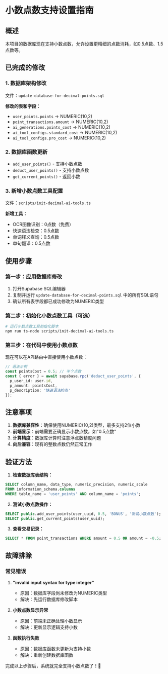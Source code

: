 # 小数点数支持设置指南

## 概述
本项目的数据库现在支持小数点数，允许设置更精细的点数消耗，如0.5点数、1.5点数等。

## 已完成的修改

### 1. 数据库架构修改
文件：`update-database-for-decimal-points.sql`

**修改的表和字段：**
- `user_points.points` → NUMERIC(10,2)
- `point_transactions.amount` → NUMERIC(10,2)
- `ai_generations.points_cost` → NUMERIC(10,2)
- `ai_tool_configs.standard_cost` → NUMERIC(10,2)
- `ai_tool_configs.pro_cost` → NUMERIC(10,2)

### 2. 数据库函数更新
- `add_user_points()` - 支持小数点数
- `deduct_user_points()` - 支持小数点数
- `get_current_points()` - 返回小数

### 3. 新增小数点数工具配置
文件：`scripts/init-decimal-ai-tools.ts`

**新增工具：**
- OCR图像识别：0点数（免费）
- 快速语法检查：0.5点数
- 单词释义查询：0.5点数
- 单句翻译：0.5点数

## 使用步骤

### 第一步：应用数据库修改
1. 打开Supabase SQL编辑器
2. 复制并运行 `update-database-for-decimal-points.sql` 中的所有SQL语句
3. 确认所有表字段都已成功修改为NUMERIC类型

### 第二步：初始化小数点数工具（可选）
```bash
# 运行小数点数工具初始化脚本
npm run ts-node scripts/init-decimal-ai-tools.ts
```

### 第三步：在代码中使用小数点数
现在可以在API路由中直接使用小数点数：

```typescript
// 语法示例
const pointsCost = 0.5; // 半个点数
const { error } = await supabase.rpc('deduct_user_points', {
  p_user_id: user.id,
  p_amount: pointsCost,
  p_description: '快速语法检查'
});
```

## 注意事项

1. **数据库兼容性**：确保使用NUMERIC(10,2)类型，最多支持2位小数
2. **前端显示**：前端需要正确显示小数点数，如"0.5点数"
3. **计算精度**：数据库计算时注意浮点数精度问题
4. **向后兼容**：现有的整数点数仍然正常工作

## 验证方法

1. **检查数据库表结构：**
```sql
SELECT column_name, data_type, numeric_precision, numeric_scale
FROM information_schema.columns
WHERE table_name = 'user_points' AND column_name = 'points';
```

2. **测试小数点数操作：**
```sql
SELECT public.add_user_points(user_uuid, 0.5, 'BONUS', '测试小数点数');
SELECT public.get_current_points(user_uuid);
```

3. **查看交易记录：**
```sql
SELECT * FROM point_transactions WHERE amount = 0.5 OR amount = -0.5;
```

## 故障排除

### 常见错误
1. **"invalid input syntax for type integer"**
   - 原因：数据库字段尚未修改为NUMERIC类型
   - 解决：先运行数据库修改脚本

2. **小数点数显示异常**
   - 原因：前端未正确处理小数显示
   - 解决：更新显示逻辑支持小数

3. **函数执行失败**
   - 原因：数据库函数未更新为支持小数
   - 解决：重新创建数据库函数

完成以上步骤后，系统就完全支持小数点数了！🎉